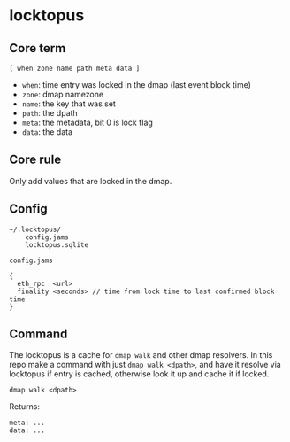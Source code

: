 # locktopus

## Core term

`[ when zone name path meta data ]`

- `when`: time entry was locked in the dmap (last event block time)
- `zone`: dmap namezone
- `name`: the key that was set
- `path`: the dpath
- `meta`: the metadata, bit 0 is lock flag
- `data`: the data

## Core rule

Only add values that are locked in the dmap.

## Config

```
~/.locktopus/
    config.jams
    locktopus.sqlite
```

`config.jams`
```
{
  eth_rpc  <url>
  finality <seconds> // time from lock time to last confirmed block time
}
```

## Command

The locktopus is a cache for `dmap walk` and other dmap resolvers.
In this repo make a command with just `dmap walk <dpath>`, and have
it resolve via locktopus if entry is cached, otherwise look it up
and cache it if locked.

```
dmap walk <dpath>
```

Returns:

```
meta: ...
data: ...
```
